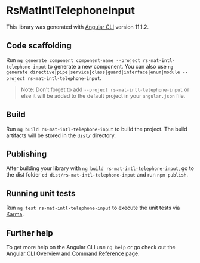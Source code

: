# RsMatIntlTelephoneInput

This library was generated with [Angular CLI](https://github.com/angular/angular-cli) version 11.1.2.

## Code scaffolding

Run `ng generate component component-name --project rs-mat-intl-telephone-input` to generate a new component. You can also use `ng generate directive|pipe|service|class|guard|interface|enum|module --project rs-mat-intl-telephone-input`.
> Note: Don't forget to add `--project rs-mat-intl-telephone-input` or else it will be added to the default project in your `angular.json` file. 

## Build

Run `ng build rs-mat-intl-telephone-input` to build the project. The build artifacts will be stored in the `dist/` directory.

## Publishing

After building your library with `ng build rs-mat-intl-telephone-input`, go to the dist folder `cd dist/rs-mat-intl-telephone-input` and run `npm publish`.

## Running unit tests

Run `ng test rs-mat-intl-telephone-input` to execute the unit tests via [Karma](https://karma-runner.github.io).

## Further help

To get more help on the Angular CLI use `ng help` or go check out the [Angular CLI Overview and Command Reference](https://angular.io/cli) page.
